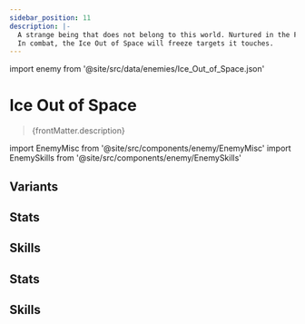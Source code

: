 ```yaml
---
sidebar_position: 11
description: |-
  A strange being that does not belong to this world. Nurtured in the Fragmentum brought by the Stellaron, it feeds upon this world's root structures to obtain energy. Its armor reflects the gloomy and profound starry sky.
  In combat, the Ice Out of Space will freeze targets it touches.
---
```


import enemy from '@site/src/data/enemies/Ice_Out_of_Space.json'

# Ice Out of Space
<blockquote>{frontMatter.description}</blockquote>

import EnemyMisc from '@site/src/components/enemy/EnemyMisc'
import EnemySkills from '@site/src/components/enemy/EnemySkills'

## Variants

<Tabs queryString="variant">
<TabItem value='1' label='Ice Out of Space'>

<h2>Stats</h2>

<EnemyMisc enemy={enemy} variant={0} />

<h2>Skills</h2>

<EnemySkills enemy={enemy} variant={0} />
</TabItem>
<TabItem value='2' label='Ice Out of Space (Bug)'>

<h2>Stats</h2>

<EnemyMisc enemy={enemy} variant={1} />

<h2>Skills</h2>

<EnemySkills enemy={enemy} variant={1} />
</TabItem>
</Tabs>
